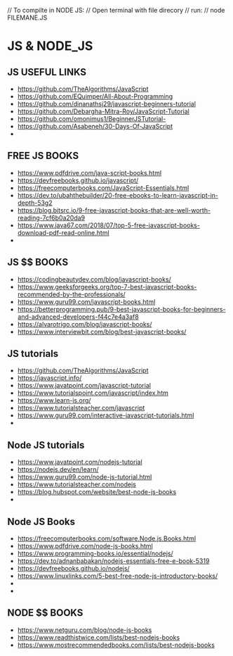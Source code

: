 
// To compilte in NODE JS:
// Open terminal with file direcory
// run:
// node FILEMANE.JS

# JS & NODE_JS
## JS USEFUL LINKS
- https://github.com/TheAlgorithms/JavaScript
- https://github.com/EQuimper/All-About-Programming
- https://github.com/dinanathsj29/javascript-beginners-tutorial
- https://github.com/Debargha-Mitra-Roy/JavaScript-Tutorial
- https://github.com/omonimus1/BeginnerJSTutorial-
- https://github.com/Asabeneh/30-Days-Of-JavaScript
- 


## FREE JS BOOKS
- https://www.pdfdrive.com/java-script-books.html
- https://devfreebooks.github.io/javascript/
- https://freecomputerbooks.com/JavaScript-Essentials.html
- https://dev.to/ubahthebuilder/20-free-ebooks-to-learn-javascript-in-depth-53g2
- https://blog.bitsrc.io/9-free-javascript-books-that-are-well-worth-reading-7cf6b0a20da9
- https://www.java67.com/2018/07/top-5-free-javascript-books-download-pdf-read-online.html
- 
## JS $$ BOOKS
- https://codingbeautydev.com/blog/javascript-books/
- https://www.geeksforgeeks.org/top-7-best-javascript-books-recommended-by-the-professionals/
- https://www.guru99.com/javascript-books.html
- https://betterprogramming.pub/9-best-javascript-books-for-beginners-and-advanced-developers-f44c7e4a3af8
- https://alvarotrigo.com/blog/javascript-books/
- https://www.interviewbit.com/blog/best-javascript-books/


##  JS tutorials
- https://github.com/TheAlgorithms/JavaScript
- https://javascript.info/
- https://www.javatpoint.com/javascript-tutorial
- https://www.tutorialspoint.com/javascript/index.htm
- https://www.learn-js.org/
- https://www.tutorialsteacher.com/javascript
- https://www.guru99.com/interactive-javascript-tutorials.html
- 

## Node JS tutorials
- https://www.javatpoint.com/nodejs-tutorial
- https://nodejs.dev/en/learn/
- https://www.guru99.com/node-js-tutorial.html
- https://www.tutorialsteacher.com/nodejs
- https://blog.hubspot.com/website/best-node-js-books
- 

## Node JS Books
- https://freecomputerbooks.com/software.Node.js.Books.html
- https://www.pdfdrive.com/node-js-books.html
- https://www.programming-books.io/essential/nodejs/
- https://dev.to/adnanbabakan/nodejs-essentials-free-e-book-5319
- https://devfreebooks.github.io/nodejs/
- https://www.linuxlinks.com/5-best-free-node-js-introductory-books/
- 
- 
 
## NODE $$ BOOKS

- https://www.netguru.com/blog/node-js-books
- https://www.readthistwice.com/lists/best-nodejs-books
- https://www.mostrecommendedbooks.com/lists/best-nodejs-books


